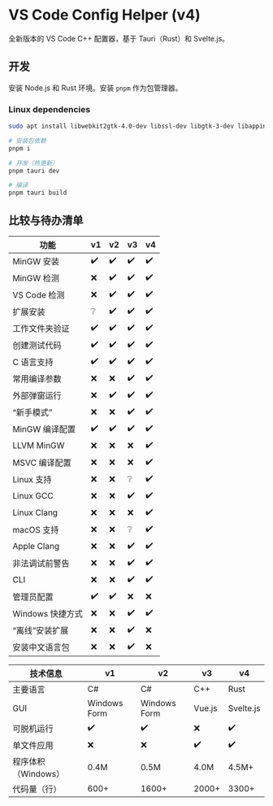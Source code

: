 # VS Code Config Helper (v4)

全新版本的 VS Code C++ 配置器，基于 Tauri（Rust）和 Svelte.js。

## 开发

安装 Node.js 和 Rust 环境。安装 `pnpm` 作为包管理器。

### Linux dependencies

```sh
sudo apt install libwebkit2gtk-4.0-dev libssl-dev libgtk-3-dev libappindicator3-dev librsvg2-dev
```

```sh
# 安装包依赖
pnpm i

# 开发（热更新）
pnpm tauri dev

# 编译
pnpm tauri build
```

## 比较与待办清单

| 功能             | v1  | v2  | v3  | v4  |
| ---------------- | --- | --- | --- | --- |
| MinGW 安装       | ✔️   | ✔️   | ✔️   | ✔️   |
| MinGW 检测       | ❌   | ✔️   | ✔️   | ✔️   |
| VS Code 检测     | ❌   | ✔️   | ✔️   | ✔️   |
| 扩展安装         | ❔   | ✔️   | ✔️   | ✔️   |
| 工作文件夹验证   | ✔️   | ✔️   | ✔️   | ✔️   |
| 创建测试代码     | ✔️   | ✔️   | ✔️   | ✔️   |
| C 语言支持       | ✔️   | ✔️   | ✔️   | ✔️   |
| 常用编译参数     | ❌   | ❌   | ✔️   | ✔️   |
| 外部弹窗运行     | ❌   | ✔️   | ✔️   | ✔️   |
| “新手模式”       | ❌   | ❌   | ✔️   | ✔️   |
| MinGW 编译配置   | ✔️   | ✔️   | ✔️   | ✔️   |
| LLVM MinGW       | ❌   | ❌   | ❌   | ✔️   |
| MSVC 编译配置    | ❌   | ❌   | ❌   | ✔️   |
| Linux 支持       | ❌   | ❌   | ❔   | ✔️   |
| Linux GCC        | ❌   | ❌   | ✔️   | ✔️   |
| Linux Clang      | ❌   | ❌   | ❌   | ✔️   |
| macOS 支持       | ❌   | ❌   | ❔   | ✔️   |
| Apple Clang      | ❌   | ❌   | ✔️   | ✔️   |
| 非法调试前警告   | ❌   | ❌   | ✔️   | ✔️   |
| CLI              | ❌   | ❌   | ✔️   | ✔️   |
| 管理员配置       | ✔️   | ✔️   | ❌   | ❌   |
| Windows 快捷方式 | ❌   | ❌   | ✔️   | ✔️   |
| “离线”安装扩展   | ❌   | ❌   | ✔️   | ❌   |
| 安装中文语言包   | ❌   | ❌   | ✔️   | ❌   |

| 技术信息             | v1           | v2           | v3     | v4        |
| -------------------- | ------------ | ------------ | ------ | --------- |
| 主要语言             | C#           | C#           | C++    | Rust      |
| GUI                  | Windows Form | Windows Form | Vue.js | Svelte.js |
| 可脱机运行           | ✔️            | ✔️            | ❌      | ✔️         |
| 单文件应用           | ❌            | ❌            | ✔️      | ✔️         |
| 程序体积 （Windows） | 0.4M         | 0.5M         | 4.0M   | 4.5M+     |
| 代码量（行）         | 600+         | 1600+        | 2000+  | 3300+     |

